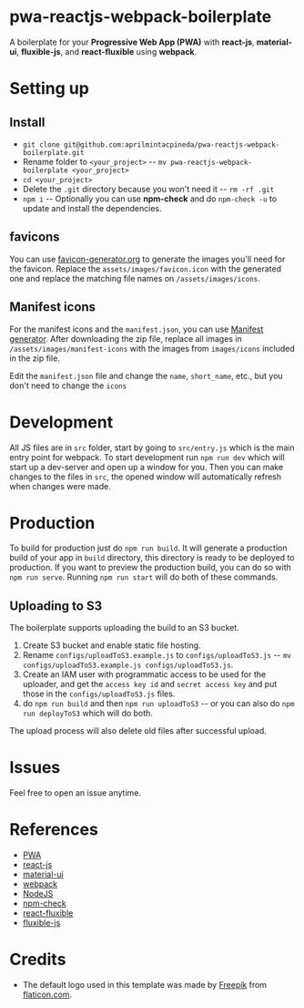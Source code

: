 # pwa-reactjs-webpack-boilerplate

A boilerplate for your **Progressive Web App (PWA)** with **react-js**, **material-ui**, **fluxible-js**, and **react-fluxible** using **webpack**.

# Setting up

## Install

- `git clone git@github.com:aprilmintacpineda/pwa-reactjs-webpack-boilerplate.git`
- Rename folder to `<your_project>` -- `mv pwa-reactjs-webpack-boilerplate <your_project>`
- `cd <your_project>`
- Delete the `.git` directory because you won't need it -- `rm -rf .git`
- `npm i` -- Optionally you can use **npm-check** and do `npm-check -u` to update and install the dependencies.

## favicons

You can use [favicon-generator.org](https://www.favicon-generator.org/) to generate the images you'll need for the favicon. Replace the `assets/images/favicon.icon` with the generated one and replace the matching file names on `/assets/images/icons`.

## Manifest icons

For the manifest icons and the `manifest.json`, you can use [Manifest generator](https://app-manifest.firebaseapp.com/). After downloading the zip file, replace all images in `/assets/images/manifest-icons` with the images from `images/icons` included in the zip file.

Edit the `manifest.json` file and change the `name`, `short_name`, etc., but you don't need to change the `icons`

# Development

All JS files are in `src` folder, start by going to `src/entry.js` which is the main entry point for webpack. To start development run `npm run dev` which will start up a dev-server and open up a window for you. Then you can make changes to the files in `src`, the opened window will automatically refresh when changes were made.

# Production

To build for production just do `npm run build`. It will generate a production build of your app in `build` directory, this directory is ready to be deployed to production. If you want to preview the production build, you can do so with `npm run serve`. Running `npm run start` will do both of these commands.

## Uploading to S3

The boilerplate supports uploading the build to an S3 bucket.

1. Create S3 bucket and enable static file hosting.
2. Rename `configs/uploadToS3.example.js` to `configs/uploadToS3.js` -- `mv configs/uploadToS3.example.js configs/uploadToS3.js`.
3. Create an IAM user with programmatic access to be used for the uploader, and get the `access key id` and `secret access key` and put those in the `configs/uploadToS3.js` files.
4. do `npm run build` and then `npm run uploadToS3` -- or you can also do `npm run deployToS3` which will do both.

The upload process will also delete old files after successful upload.

# Issues

Feel free to open an issue anytime.

# References

- [PWA](https://developer.mozilla.org/en-US/docs/Web/Progressive_web_apps#Core_PWA_guides)
- [react-js](https://reactjs.org/)
- [material-ui](http://material-ui.com/)
- [webpack](https://webpack.js.org/)
- [NodeJS](https://nodejs.org/)
- [npm-check](https://www.npmjs.com/package/npm-check)
- [react-fluxible](https://github.com/aprilmintacpineda/react-fluxible)
- [fluxible-js](https://github.com/aprilmintacpineda/fluxible-js)

# Credits

- The default logo used in this template was made by [Freepik](https://www.flaticon.com/authors/freepik) from [flaticon.com](https://www.flaticon.com/).